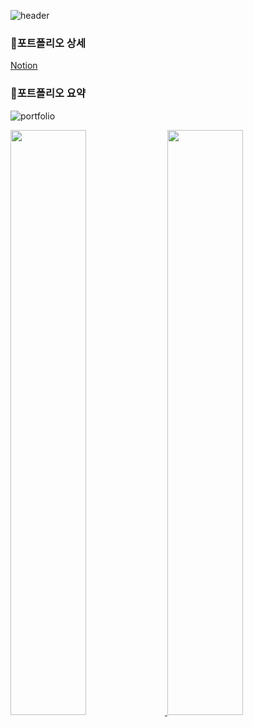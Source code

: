 ![header](https://capsule-render.vercel.app/api?type=waving&color=f1f1fe&height=300&section=header&text=Welcome&fontSize=90&animation=fadeIn&fontAlignY=38&desc=Yeeun's%20GitHub%20Profile%20&descAlignY=51&descAlign=62)

<!--
🛠Tech List🛠
<div>
  <img src="https://img.shields.io/badge/java-4479A1?style=for-the-badge&logo=java&logoColor=ffffff">
  <img src="https://img.shields.io/badge/springboot-6DB33F?style=for-the-badge&logo=spring-boot&logoColor=white">
  <img src="https://img.shields.io/badge/springsecurity-6DB33F?style=for-the-badge&logo=spring-security&logoColor=white">
  <img src="https://img.shields.io/badge/mysql-4479A1?style=for-the-badge&logo=mysql&logoColor=ffffff">
  <img src="https://img.shields.io/badge/vue.js-4FC08D?style=for-the-badge&logo=vue.js&logoColor=white">
-->

<!-- Don't just fork or copy it. Star it, please 🥺  -->
### 📖포트폴리오 상세
[Notion](https://aged-dinghy-480.notion.site/Yeeun-s-Portfolio-69f6aed901644c1dabdb627e9c0079b9?pvs=4)
### 📘포트폴리오 요약
![portfolio](https://github.com/dpdms2148/dpdms2148/assets/57666226/d857ad5e-eaf1-457f-9864-316319d62dc7)
<!-- dpdms2148's profile -->
 
<a href="https://github.com/anuraghazra/github-readme-stats">
  <img src="https://github-readme-stats.vercel.app/api?username=dpdms2148&show_icons=true&theme=material-palenight&hide_border=true&bg_color=f1f1f1&icon_color=E3E3E3A8&text_color=000000&title_color=918FE0&count_private=true" width=49% />
</a>
<a href="https://github.com/anuraghazra/github-readme-stats">
<img src= "https://github-readme-stats.vercel.app/api/top-langs/?username=dpdms2148&layout=compact&theme=material-palenight&hide_border=true&bg_color=f1f1f1&icon_color=000000&text_color=000000&title_color=918FE0" width=49% />
</a>
  <br>
<!-- <a href="https://github.com/ashutosh00710/github-readme-activity-graph">
<img src="https://github-readme-activity-graph.cyclic.app/graph?username=dpdms2148&theme=react-dark&bg_color=f1f1f1&hide_border=true&line=8A87D0&color=000000" width=99%/>
</a> -->


<br><br><br>

<!-- [![Hits](https://hits.seeyoufarm.com/api/count/incr/badge.svg?url=https%3A%2F%2Fgithub.com%2Fdpdms2148&count_bg=%23918FE0&title_bg=%23545454&icon=github.svg&icon_color=%23E7E7E7&title=Views&edge_flat=false)](https://hits.seeyoufarm.com) -->
